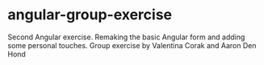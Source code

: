 # angular-group-exercise
Second Angular exercise. Remaking the basic Angular form and adding some personal touches. Group exercise by Valentina Corak and Aaron Den Hond
